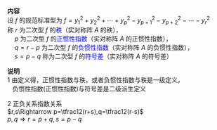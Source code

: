 **内容**  
设 $f$ 的规范标准型为 $f=y_1^2+y_2^2+\cdots+y_p^2-y_{p+1}^2-y_{p+2}^2-\cdots-y_r^2$   
称 $r$ 为二次型 $f$ 的<font color=blue>秩</font>（实对称阵 $A$ 的秩），  
 $\quad p$ 为二次型 $f$ 的<font color=blue>正惯性指数</font>（实对称阵 $A$ 的正惯性指数），  
 $\quad q=r-p$ 为二次型 $f$ 的<font color=blue>负惯性指数</font>（实对称阵 $A$ 的负惯性指数），  
 $\quad s=p-q$ 称为二次型 $f$ 的<font color=blue>符号差</font>（实对称阵 $A$ 的符号差）  
  
**说明**  
1 由定义得，正惯性指数与秩，或者负惯性指数与秩是一级定义，  
 $\enspace$ 负惯性指数(正惯性指数)与符号差是二级派生定义  
  
2 正负关系指数关系  
 $r,s\Rightarrow p=\tfrac12(r+s),q=\tfrac12(r-s)$   
 $p,q\Rightarrow r=p+q,s=p-q$   
